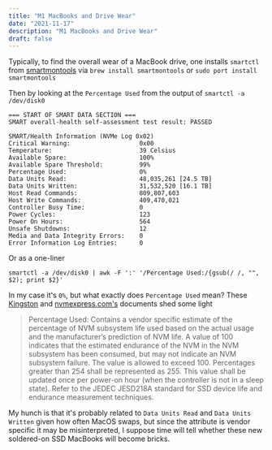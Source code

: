 ```yaml
---
title: "M1 MacBooks and Drive Wear"
date: "2021-11-17"
description: "M1 MacBooks and Drive Wear"
draft: false
---
```



Typically, to find the overall wear of a MacBook drive, one installs `smartctl` from [smartmontools](http://www.smartmontools.org/) via `brew install smartmontools` or `sudo port install smartmontools`

Then by looking at the `Percentage Used` from the output of `smartctl -a /dev/disk0`

```text
=== START OF SMART DATA SECTION ===
SMART overall-health self-assessment test result: PASSED

SMART/Health Information (NVMe Log 0x02)
Critical Warning:                   0x00
Temperature:                        39 Celsius
Available Spare:                    100%
Available Spare Threshold:          99%
Percentage Used:                    0%
Data Units Read:                    48,035,261 [24.5 TB]
Data Units Written:                 31,532,520 [16.1 TB]
Host Read Commands:                 809,807,603
Host Write Commands:                409,470,021
Controller Busy Time:               0
Power Cycles:                       123
Power On Hours:                     564
Unsafe Shutdowns:                   12
Media and Data Integrity Errors:    0
Error Information Log Entries:      0
```

Or as a one-liner

`smartctl -a /dev/disk0 | awk -F ':' '/Percentage Used:/{gsub(/ /, "", $2); print $2}'`

In my case it's `0%`, but what exactly does `Percentage Used` mean? These [Kingston](https://media.kingston.com/support/downloads/MKP_521.6_SMART-DCP1000_attribute.pdf) and [nvmexpress.com's](https://www.nvmexpress.org/wp-content/uploads/NVM_Express_Management_Interface_1_0a_2017.04.08_-_gold.pdf) documents shed some light


>Percentage Used: Contains a vendor specific estimate of the percentage of NVM subsystem life used
based on the actual usage and the manufacturer’s prediction of NVM life. A value of 100 indicates that
the estimated endurance of the NVM in the NVM subsystem has been consumed, but may not indicate
an NVM subsystem failure. The value is allowed to exceed 100. Percentages greater than 254 shall be
represented as 255. This value shall be updated once per power-on hour (when the controller is not in a
sleep state).
Refer to the JEDEC JESD218A standard for SSD device life and endurance measurement techniques.

My hunch is that it's probably related to `Data Units Read` and `Data Units Written` given how often MacOS swaps, but since the attribute is vendor specific it may be misinterpreted, I suppose time will tell whether these new soldered-on SSD MacBooks will become bricks.

